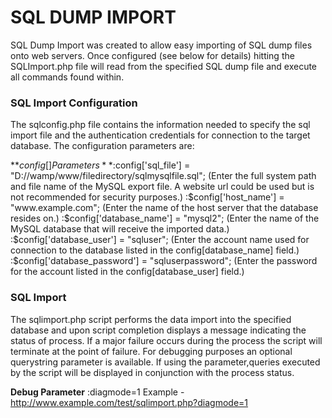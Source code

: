 # SQL DUMP IMPORT #

SQL Dump Import was created to allow easy importing of SQL dump files onto web servers. Once configured (see below for details) hitting the SQLImport.php file will read from the specified SQL dump file and execute all commands found within.

### SQL Import Configuration ###

The sqlconfig.php file contains the information needed to specify the sql import file and the authentication credentials for connection to the target database. The configuration parameters are:

**$config[] Parameters**
:$config['sql_file'] = "D://wamp/www/filedirectory/sqlmysqlfile.sql"; (Enter the full system path and file name of the MySQL export file. A website url could be used but is not recommended for security purposes.)
:$config['host_name'] = "www.example.com"; (Enter the name of the host server that the database resides on.) 
:$config['database_name'] = "mysql2"; (Enter the name of the MySQL database that will receive the imported data.)
:$config['database_user'] = "sqluser"; (Enter the account name used for connection to the database listed in the config[database_name] field.)
:$config['database_password'] = "sqluserpassword"; (Enter the password for the account listed in the config[database_user] field.)

 ### SQL Import ###
 
 The sqlimport.php script performs the data import into the specified database and upon script completion displays a message indicating the status of process. If a major failure occurs during the process the script will terminate at the point of failure. 
 For debugging purposes an optional querystring parameter is available. If using the parameter,queries executed by the script will be displayed in conjunction with the process status.

**Debug Parameter**
:diagmode=1  Example - http://www.example.com/test/sqlimport.php?diagmode=1
 